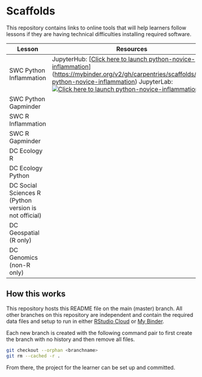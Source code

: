 # Scaffolds

This repository contains links to online tools that will help learners follow
lessons if they are having technical difficulties installing required software.

| Lesson | Resources |
|--------|-----------|
| SWC Python Inflammation|JupyterHub: [[Click here to launch python-novice-inflammation](https://mybinder.org/badge_logo.svg)](https://mybinder.org/v2/gh/carpentries/scaffolds/swc-python-novice-inflammation) JupyterLab: [![Click here to launch python-novice-inflammation](https://mybinder.org/badge_logo.svg)](https://mybinder.org/v2/gh/carpentries/scaffolds/swc-python-novice-inflammation?urlpath=lab)|
| SWC Python Gapminder||
| SWC R Inflammation||
| SWC R Gapminder||
| DC Ecology R||
| DC Ecology Python||
| DC Social Sciences R (Python version is not official)||
| DC Geospatial (R only)||
| DC Genomics (non-R only)||

## How this works

This repository hosts this README file on the main (master) branch. All other
branches on this repository are independent and contain the required data files
and setup to run in either [RStudio Cloud][rstudio-cloud] or 
[My Binder][my-binder]. 

Each new branch is created with the following command pair to first create the
branch with no history and then remove all files. 

```sh
git checkout --orphan <branchname>
git rm --cached -r .
```

From there, the project for the learner can be set up and committed.

[rstudio-cloud]: https://rstudio.cloud
[my-binder]: https://mybinder.org

